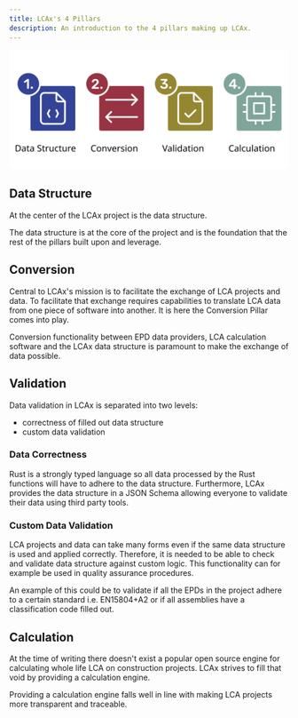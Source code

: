 ```yaml
---
title: LCAx's 4 Pillars
description: An introduction to the 4 pillars making up LCAx.
---
```


![LCAx Packages](../../../assets/lcax_pillars.svg)

## Data Structure

At the center of the LCAx project is the data structure.

The data structure is at the core of the project and is the foundation that the rest of the pillars built upon and
leverage.

## Conversion

Central to LCAx's mission is to facilitate the exchange of LCA projects and data.
To facilitate that exchange requires capabilities to translate LCA data from one piece of software into another.
It is here the Conversion Pillar comes into play.

Conversion functionality between EPD data providers, LCA calculation software and the LCAx data structure is paramount
to make the exchange of data possible.

## Validation

Data validation in LCAx is separated into two levels:

- correctness of filled out data structure
- custom data validation

### Data Correctness

Rust is a strongly typed language so all data processed by the Rust functions will have to adhere to the data structure.
Furthermore, LCAx provides the data structure in a JSON Schema allowing everyone to validate their data using third
party tools.

### Custom Data Validation

LCA projects and data can take many forms even if the same data structure is used and applied correctly.
Therefore, it is needed to be able to check and validate data structure against custom logic.
This functionality can for example be used in quality assurance procedures.

An example of this could be to validate if all the EPDs in the project adhere to a certain standard i.e. EN15804+A2 or
if all assemblies have a classification code filled out. 

## Calculation

At the time of writing there doesn't exist a popular open source engine for calculating whole life LCA on construction
projects.
LCAx strives to fill that void by providing a calculation engine.

Providing a calculation engine falls well in line with making LCA projects more transparent and traceable.
